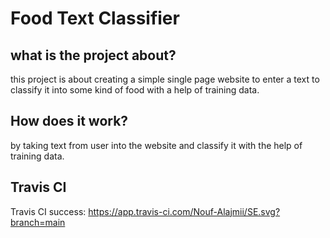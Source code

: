 # Food Text Classifier
## what is the project about?
this project is about creating a simple single page website to enter a text to classify it into some kind of food with a help of training data.
## How does it work?
by taking text from user into the website and classify it with the help of training data.
## Travis CI

Travis CI success: https://app.travis-ci.com/Nouf-Alajmii/SE.svg?branch=main
